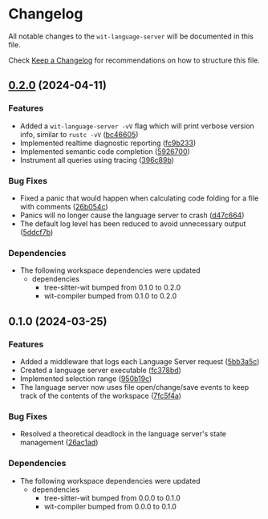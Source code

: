 # Changelog

All notable changes to the `wit-language-server` will be documented in this file.

Check [Keep a Changelog](http://keepachangelog.com/) for recommendations on how to structure this file.

## [0.2.0](https://github.com/Michael-F-Bryan/wit-lsp/compare/wit-language-server-v0.1.0...wit-language-server-v0.2.0) (2024-04-11)


### Features

* Added a `wit-language-server -vV` flag which will print verbose version info, similar to `rustc -vV` ([bc46605](https://github.com/Michael-F-Bryan/wit-lsp/commit/bc4660541ef6e7b4a3d8f09c8549578f658e4e4d))
* Implemented realtime diagnostic reporting ([fc9b233](https://github.com/Michael-F-Bryan/wit-lsp/commit/fc9b233952980186e658f8e7aa55a99c6355bb6b))
* Implemented semantic code completion ([5926700](https://github.com/Michael-F-Bryan/wit-lsp/commit/59267009257d91822bf456a0d236d350ab62c531))
* Instrument all queries using tracing ([396c89b](https://github.com/Michael-F-Bryan/wit-lsp/commit/396c89b70cd03f87a1d165edb8fc20fc370b88c9))


### Bug Fixes

* Fixed a panic that would happen when calculating code folding for a file with comments ([26b054c](https://github.com/Michael-F-Bryan/wit-lsp/commit/26b054c5e99937c9c8f2dfc86781bc825123c47f))
* Panics will no longer cause the language server to crash ([d47c664](https://github.com/Michael-F-Bryan/wit-lsp/commit/d47c6646cdb771710750ad8f56028666fbac1758))
* The default log level has been reduced to avoid unnecessary output ([5ddcf7b](https://github.com/Michael-F-Bryan/wit-lsp/commit/5ddcf7b253ebf2b3342e779855e7dcbf13e0c68a))


### Dependencies

* The following workspace dependencies were updated
  * dependencies
    * tree-sitter-wit bumped from 0.1.0 to 0.2.0
    * wit-compiler bumped from 0.1.0 to 0.2.0

## 0.1.0 (2024-03-25)


### Features

* Added a middleware that logs each Language Server request ([5bb3a5c](https://github.com/Michael-F-Bryan/wit-lsp/commit/5bb3a5cac2f5f05f0a5275cea9d9035dc3d8cc19))
* Created a language server executable ([fc378bd](https://github.com/Michael-F-Bryan/wit-lsp/commit/fc378bd99d6f6b3f1f060ac389b487fdbeb1e5a1))
* Implemented selection range ([950b19c](https://github.com/Michael-F-Bryan/wit-lsp/commit/950b19c83ad56a8d6e678b4425d7a4a3bac96ead))
* The language server now uses file open/change/save events to keep track of the contents of the workspace ([7fc5f4a](https://github.com/Michael-F-Bryan/wit-lsp/commit/7fc5f4a6c8b5313a4dab8b17cc9f07b185ae9629))


### Bug Fixes

* Resolved a theoretical deadlock in the language server's state management ([26ac1ad](https://github.com/Michael-F-Bryan/wit-lsp/commit/26ac1addb7deaf1fbb88e78ab01b73fc15d79722))


### Dependencies

* The following workspace dependencies were updated
  * dependencies
    * tree-sitter-wit bumped from 0.0.0 to 0.1.0
    * wit-compiler bumped from 0.0.0 to 0.1.0
